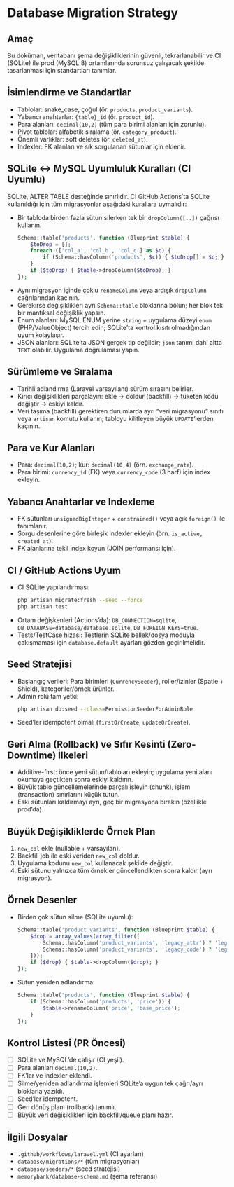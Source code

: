 # Database Migration Strategy

## Amaç
Bu doküman, veritabanı şema değişikliklerinin güvenli, tekrarlanabilir ve CI (SQLite) ile prod (MySQL 8) ortamlarında sorunsuz çalışacak şekilde tasarlanması için standartları tanımlar.

## İsimlendirme ve Standartlar
- Tablolar: snake_case, çoğul (ör. `products`, `product_variants`).
- Yabancı anahtarlar: `{table}_id` (ör. `product_id`).
- Para alanları: `decimal(10,2)` (tüm para birimi alanları için zorunlu).
- Pivot tablolar: alfabetik sıralama (ör. `category_product`).
- Önemli varlıklar: soft deletes (ör. `deleted_at`).
- Indexler: FK alanları ve sık sorgulanan sütunlar için eklenir.

## SQLite ↔ MySQL Uyumluluk Kuralları (CI Uyumlu)
SQLite, ALTER TABLE desteğinde sınırlıdır. CI GitHub Actions’ta SQLite kullanıldığı için tüm migrasyonlar aşağıdaki kurallara uymalıdır:

- Bir tabloda birden fazla sütun silerken tek bir `dropColumn([..])` çağrısı kullanın.
  ```php
  Schema::table('products', function (Blueprint $table) {
      $toDrop = [];
      foreach (['col_a', 'col_b', 'col_c'] as $c) {
          if (Schema::hasColumn('products', $c)) { $toDrop[] = $c; }
      }
      if ($toDrop) { $table->dropColumn($toDrop); }
  });
  ```
- Aynı migrasyon içinde çoklu `renameColumn` veya ardışık `dropColumn` çağrılarından kaçının.
- Gerekirse değişiklikleri ayrı `Schema::table` bloklarına bölün; her blok tek bir mantıksal değişiklik yapsın.
- Enum alanları: MySQL ENUM yerine `string` + uygulama düzeyi `enum` (PHP/ValueObject) tercih edin; SQLite’ta kontrol kısıtı olmadığından uyum kolaylaşır.
- JSON alanları: SQLite’ta JSON gerçek tip değildir; `json` tanımı dahi altta `TEXT` olabilir. Uygulama doğrulaması yapın.

## Sürümleme ve Sıralama
- Tarihli adlandırma (Laravel varsayılanı) sürüm sırasını belirler.
- Kırıcı değişiklikleri parçalayın: ekle → doldur (backfill) → tüketen kodu değiştir → eskiyi kaldır.
- Veri taşıma (backfill) gerektiren durumlarda ayrı “veri migrasyonu” sınıfı veya `artisan` komutu kullanın; tabloyu kilitleyen büyük `UPDATE`’lerden kaçının.

## Para ve Kur Alanları
- Para: `decimal(10,2)`; kur: `decimal(10,4)` (örn. `exchange_rate`).
- Para birimi: `currency_id` (FK) veya `currency_code` (3 harf) için index ekleyin.

## Yabancı Anahtarlar ve Indexleme
- FK sütunları `unsignedBigInteger` + `constrained()` veya açık `foreign()` ile tanımlanır.
- Sorgu desenlerine göre birleşik indexler ekleyin (örn. `is_active, created_at`).
- FK alanlarına tekil index koyun (JOIN performansı için).

## CI / GitHub Actions Uyum
- CI SQLite yapılandırması:
  ```bash
  php artisan migrate:fresh --seed --force
  php artisan test
  ```
- Ortam değişkenleri (Actions’da): `DB_CONNECTION=sqlite`, `DB_DATABASE=database/database.sqlite`, `DB_FOREIGN_KEYS=true`.
- Tests/TestCase hizası: Testlerin SQLite bellek/dosya moduyla çakışmaması için `database.default` ayarları gözden geçirilmelidir.

## Seed Stratejisi
- Başlangıç verileri: Para birimleri (`CurrencySeeder`), roller/izinler (Spatie + Shield), kategoriler/örnek ürünler.
- Admin rolü tam yetki:
  ```bash
  php artisan db:seed --class=PermissionSeederForAdminRole
  ```
- Seed’ler idempotent olmalı (`firstOrCreate`, `updateOrCreate`).

## Geri Alma (Rollback) ve Sıfır Kesinti (Zero-Downtime) İlkeleri
- Additive-first: önce yeni sütun/tabloları ekleyin; uygulama yeni alanı okumaya geçtikten sonra eskiyi kaldırın.
- Büyük tablo güncellemelerinde parçalı işleyin (chunk), işlem (transaction) sınırlarını küçük tutun.
- Eski sütunları kaldırmayı ayrı, geç bir migrasyona bırakın (özellikle prod’da).

## Büyük Değişikliklerde Örnek Plan
1) `new_col` ekle (nullable + varsayılan).
2) Backfill job ile eski veriden `new_col` doldur.
3) Uygulama kodunu `new_col` kullanacak şekilde değiştir.
4) Eski sütunu yalnızca tüm örnekler güncellendikten sonra kaldır (ayrı migrasyon).

## Örnek Desenler
- Birden çok sütun silme (SQLite uyumlu):
  ```php
  Schema::table('product_variants', function (Blueprint $table) {
      $drop = array_values(array_filter([
          Schema::hasColumn('product_variants', 'legacy_attr') ? 'legacy_attr' : null,
          Schema::hasColumn('product_variants', 'legacy_code') ? 'legacy_code' : null,
      ]));
      if ($drop) { $table->dropColumn($drop); }
  });
  ```
- Sütun yeniden adlandırma:
  ```php
  Schema::table('products', function (Blueprint $table) {
      if (Schema::hasColumn('products', 'price')) {
          $table->renameColumn('price', 'base_price');
      }
  });
  ```

## Kontrol Listesi (PR Öncesi)
- [ ] SQLite ve MySQL’de çalışır (CI yeşil).
- [ ] Para alanları `decimal(10,2)`.
- [ ] FK’lar ve indexler eklendi.
- [ ] Silme/yeniden adlandırma işlemleri SQLite’a uygun tek çağrı/ayrı bloklarla yazıldı.
- [ ] Seed’ler idempotent.
- [ ] Geri dönüş planı (rollback) tanımlı.
- [ ] Büyük veri değişiklikleri için backfill/queue planı hazır.

## İlgili Dosyalar
- `.github/workflows/laravel.yml` (CI ayarları)
- `database/migrations/*` (tüm migrasyonlar)
- `database/seeders/*` (seed stratejisi)
- `memorybank/database-schema.md` (şema referansı)
